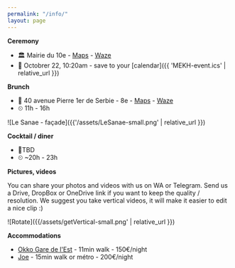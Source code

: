 ```yaml
---
permalink: "/info/"
layout: page
---
```



**Ceremony**
* 🏛️ Mairie du 10e - [Maps](https://goo.gl/maps/3NCW694jz3fv4mjJ6) - [Waze](https://www.waze.com/en/live-map/directions/fr/idf/paris/mairie-du-10eme-arrondissement?place=ChIJg1YM0Q5u5kcRXdem_tWJycg) 
* 📆 Octobrer 22, 10:20am - save to your [calendar]({{ 'MEKH-event.ics' | relative_url }})  

**Brunch**
* 📍 40 avenue Pierre 1er de Serbie - 8e - [Maps](https://goo.gl/maps/pCuPYmBPctsXQmUq8) - [Waze](https://www.waze.com/fr/live-map/directions/fr/idf/paris/40-av.-pierre-1er-de-serbie?to=place.ChIJd7ipp8Jv5kcRAjkpsO-rKGY)
* ⏲ 11h - 16h

![Le Sanae - façade]({{'/assets/LeSanae-small.png' | relative_url }})

**Cocktail / diner**
* 📍TBD 
* ⏲ ~20h - 23h


**Pictures, videos**

You can share your photos and videos with us on WA or Telegram. Send us a Drive, DropBox or OneDrive link if you want to keep the quality / resolution.
We suggest you take vertical videos, it will make it easier to edit a nice clip :)

![Rotate]({{/assets/getVertical-small.png' | relative_url }})

**Accommodations**
* [Okko Gare de l'Est](https://www.booking.com/hotel/fr/okko-hotels-paris-gare-de-l-39-est.fr.html) - 11min walk - 150€/night
* [Joe](https://www.booking.com/Share-xXxEbuX) - 15min walk or métro - 200€/night

